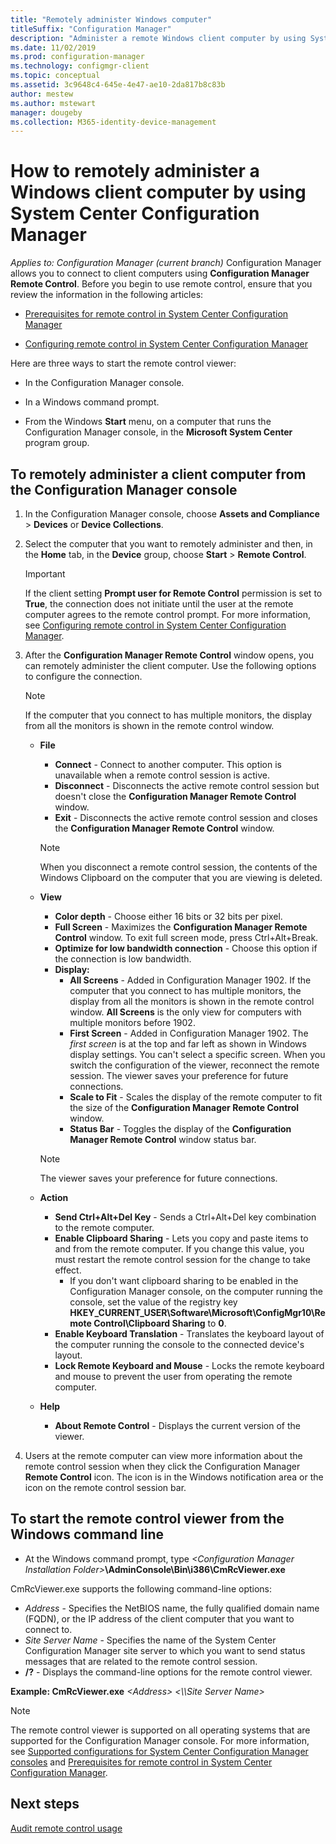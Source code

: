 ```yaml
---
title: "Remotely administer Windows computer"
titleSuffix: "Configuration Manager"
description: "Administer a remote Windows client computer by using System Center Configuration Manager."
ms.date: 11/02/2019
ms.prod: configuration-manager
ms.technology: configmgr-client
ms.topic: conceptual
ms.assetid: 3c9648c4-645e-4e47-ae10-2da817b8c83b
author: mestew
ms.author: mstewart
manager: dougeby
ms.collection: M365-identity-device-management
---
```

# How to remotely administer a Windows client computer by using System Center Configuration Manager

*Applies to: Configuration Manager (current branch)*
Configuration Manager allows you to connect to client computers using **Configuration Manager Remote Control**. Before you begin to use remote control, ensure that you review the information in the following articles:  

-   [Prerequisites for remote control in System Center Configuration Manager](/sccm/core/clients/manage/remote-control/prerequisites-for-remote-control)  

-   [Configuring remote control in System Center Configuration Manager](/sccm/core/clients/manage/remote-control/configuring-remote-control)  

Here are three ways to start the remote control viewer:  

-   In the Configuration Manager console.  

-   In a Windows command prompt.  

-   From the Windows **Start** menu, on a computer that runs the Configuration Manager console, in the **Microsoft System Center** program group.  

## To remotely administer a client computer from the Configuration Manager console  

1.  In the Configuration Manager console, choose **Assets and Compliance** > **Devices** or **Device Collections**.  

3.  Select the computer that you want to remotely administer and then, in the **Home** tab, in the **Device** group, choose **Start** > **Remote Control**.  

    > [!IMPORTANT]  
    >  If the client setting **Prompt user for Remote Control** permission is set to **True**, the connection does not initiate until the user at the remote computer agrees to the remote control prompt. For more information, see [Configuring remote control in System Center Configuration Manager](/sccm/core/clients/manage/remote-control/configuring-remote-control).  

4.  After the **Configuration Manager Remote Control** window opens, you can remotely administer the client computer. Use the following options to configure the connection.  

    > [!NOTE]  
    >  If the computer that you connect to has multiple monitors, the display from all the monitors is shown in the remote control window.  

    -   **File**
        - **Connect** - Connect to another computer. This option is unavailable when a remote control session is active.  
        -   **Disconnect** - Disconnects the active remote control session but doesn't close the **Configuration Manager Remote Control** window.  
        - **Exit** - Disconnects the active remote control session and closes the **Configuration Manager Remote Control** window.  

        > [!NOTE]  
        >  When you disconnect a remote control session, the contents of the Windows Clipboard on the computer that you are viewing is deleted.


    - **View**
      - **Color depth**  - Choose either 16 bits or 32 bits per pixel.
      -  **Full Screen** - Maximizes the **Configuration Manager Remote Control** window. To exit full screen mode, press Ctrl+Alt+Break.  
      - **Optimize for low bandwidth connection** - Choose this option if the connection is low bandwidth.
      - **Display:**
        - **All Screens** - Added in Configuration Manager 1902. If the computer that you connect to has multiple monitors, the display from all the monitors is shown in the remote control window. **All Screens** is the only view for computers with multiple monitors before 1902.
        -  **First Screen** - Added in Configuration Manager 1902. The *first screen* is at the top and far left as shown in Windows display settings. You can't select a specific screen. When you switch the configuration of the viewer, reconnect the remote session. The viewer saves your preference for future connections.
        -  **Scale to Fit** - Scales the display of the remote computer to fit the size of the **Configuration Manager Remote Control** window.
        - **Status Bar** - Toggles the display of the **Configuration Manager Remote Control** window status bar.  

       > [!NOTE]  
       >  The viewer saves your preference for future connections.

    -   **Action**
        - **Send Ctrl+Alt+Del Key** - Sends a Ctrl+Alt+Del key combination to the remote computer. 
        - **Enable Clipboard Sharing** - Lets you copy and paste items to and from the remote computer. If you change this value, you must restart the remote control session for the change to take effect.   
          - If you don't want clipboard sharing to be enabled in the Configuration Manager console, on the computer running the console, set the value of the registry key **HKEY_CURRENT_USER\Software\Microsoft\ConfigMgr10\Remote Control\Clipboard Sharing** to **0**.
        - **Enable Keyboard Translation** - Translates the keyboard layout of the computer running the console to the connected device's layout.
        - **Lock Remote Keyboard and Mouse** - Locks the remote keyboard and mouse to prevent the user from operating the remote computer.  

    -   **Help**
        - **About Remote Control** - Displays the current version of the viewer.  

5.  Users at the remote computer can view more information about the remote control session when they click the Configuration Manager **Remote Control** icon. The icon is in the Windows notification area or the icon on the remote control session bar.  

## To start the remote control viewer from the Windows command line  

-   At the Windows command prompt, type _<Configuration Manager Installation Folder\>_**\AdminConsole\Bin\i386\CmRcViewer.exe**  

CmRcViewer.exe supports the following command-line options:  

- *Address* - Specifies the NetBIOS name, the fully qualified domain name (FQDN), or the IP address of the client computer that you want to connect to.
- *Site Server Name* - Specifies the name of the System Center Configuration Manager site server to which you want to send status messages that are related to the remote control session.
- **/?** - Displays the command-line options for the remote control viewer.  
     
**Example: CmRcViewer.exe** *<Address\>* *<\\\Site Server Name>* 

> [!NOTE]  
> The remote control viewer is supported on all operating systems that are supported for the Configuration Manager console. For more information, see [Supported configurations for System Center Configuration Manager consoles](/sccm/core/plan-design/configs/supported-operating-systems-consoles) and [Prerequisites for remote control in System Center Configuration Manager](/sccm/core/clients/manage/remote-control/prerequisites-for-remote-control).

## Next steps

[Audit remote control usage](/sccm/core/clients/manage/remote-control/audit-remote-control-usage)
